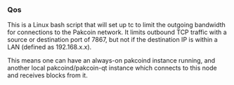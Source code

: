 ### Qos ###

This is a Linux bash script that will set up tc to limit the outgoing bandwidth for connections to the Pakcoin network. It limits outbound TCP traffic with a source or destination port of 7867, but not if the destination IP is within a LAN (defined as 192.168.x.x).

This means one can have an always-on pakcoind instance running, and another local pakcoind/pakcoin-qt instance which connects to this node and receives blocks from it.
